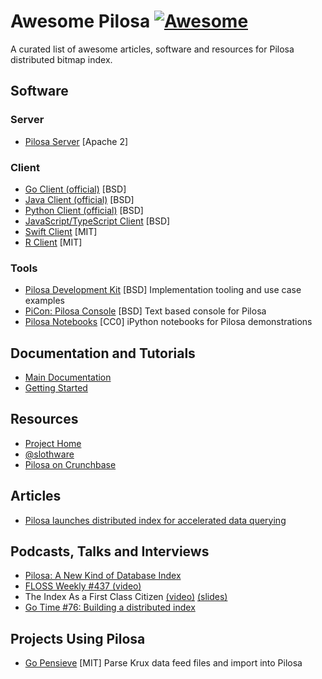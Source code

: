 # Awesome Pilosa [![Awesome](https://cdn.rawgit.com/sindresorhus/awesome/d7305f38d29fed78fa85652e3a63e154dd8e8829/media/badge.svg)](https://github.com/sindresorhus/awesome)

A curated list of awesome articles, software and resources for Pilosa distributed bitmap index.

## Software

### Server

* [Pilosa Server](https://github.com/pilosa/pilosa) [Apache 2]

### Client

* [Go Client (official)](https://github.com/pilosa/go-pilosa) [BSD]
* [Java Client (official)](https://github.com/pilosa/java-pilosa) [BSD]
* [Python Client (official)](https://github.com/pilosa/python-pilosa) [BSD]
* [JavaScript/TypeScript Client](https://github.com/yuce/js-pilosa) [BSD]
* [Swift Client](https://github.com/BenziAhamed/swift-pilosa) [MIT]
* [R Client](https://github.com/ropenscilabs/hirsutosa) [MIT]

### Tools

* [Pilosa Development Kit](https://github.com/pilosa/pdk) [BSD] Implementation tooling and use case examples
* [PiCon: Pilosa Console](https://github.com/yuce/picon) [BSD] Text based console for Pilosa
* [Pilosa Notebooks](https://github.com/pilosa/notebooks) [CC0] iPython notebooks for Pilosa demonstrations

## Documentation and Tutorials

* [Main Documentation](https://www.pilosa.com/docs/introduction/)
* [Getting Started](https://github.com/pilosa/getting-started)

## Resources

* [Project Home](https://www.pilosa.com)
* [@slothware](https://twitter.com/slothware)
* [Pilosa on Crunchbase](https://www.crunchbase.com/organization/pilosa)

## Articles

* [Pilosa launches distributed index for accelerated data querying](http://www.zdnet.com/article/pilosa-launches-distributed-index-for-accelerated-data-querying/)

## Podcasts, Talks and Interviews

* [Pilosa: A New Kind of Database Index](https://dzone.com/articles/pilosa-a-new-kind-of-database-index)
* [FLOSS Weekly #437 (video)](https://www.youtube.com/watch?v=lLYQpH5T4WE)
* The Index As a First Class Citizen [(video)](https://www.youtube.com/watch?v=6gsD2Uohb5k) [(slides)](https://conferences.oreilly.com/oscon/oscon-tx/public/schedule/detail/60565)
* [Go Time #76: Building a distributed index](https://changelog.com/gotime/76)

## Projects Using Pilosa

* [Go Pensieve](https://github.com/theatlantic/go-pensieve) [MIT] Parse Krux data feed files and import into Pilosa
